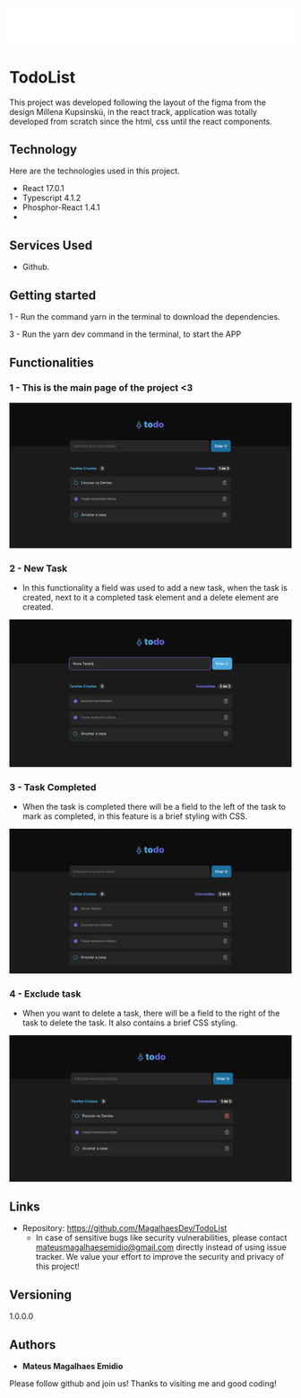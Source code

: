 ![Logo of the project](https://github.com/MagalhaesDev/Criando-um-hook-de-carrinhos-de-compras/blob/master/src/assets/images/logo.svg)

# TodoList

This project was developed following the layout of the figma from the design Millena Kupsinskü, in the react track, application was totally developed from scratch since the html, css until the react components.

## Technology 

Here are the technologies used in this project.

* React 17.0.1
* Typescript 4.1.2
* Phosphor-React 1.4.1
* 
## Services Used

* Github.

## Getting started
 
1 - Run the command yarn in the terminal to download the dependencies.

3 - Run the yarn dev command in the terminal, to start the APP

## Functionalities

### 1 - This is the main page of the project <3 

![Homepage image](https://github.com/MagalhaesDev/TodoList/blob/main/Readme/main.png)

### 2 - New Task 

* In this functionality a field was used to add a new task, when the task is created, next to it a completed task element and a delete element are created.

![Task](https://github.com/MagalhaesDev/TodoList/blob/main/Readme/new-task.png)

### 3 - Task Completed

* When the task is completed there will be a field to the left of the task to mark as completed, in this feature is a brief styling with CSS.

![Task-Completed](https://github.com/MagalhaesDev/TodoList/blob/main/Readme/task-completed.png)

### 4 - Exclude task

* When you want to delete a task, there will be a field to the right of the task to delete the task. It also contains a brief CSS styling.

![Exclude-Task](https://github.com/MagalhaesDev/TodoList/blob/main/Readme/delete-task.png)

## Links
  - Repository: https://github.com/MagalhaesDev/TodoList
    - In case of sensitive bugs like security vulnerabilities, please contact
      mateusmagalhaesemidio@gmail.com directly instead of using issue tracker. We value your effort
      to improve the security and privacy of this project!

  ## Versioning

  1.0.0.0


  ## Authors

  * **Mateus Magalhaes Emidio** 

  Please follow github and join us!
  Thanks to visiting me and good coding!

